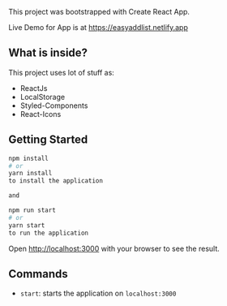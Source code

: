 

This project was bootstrapped with Create React App.

Live Demo for App is at https://easyaddlist.netlify.app

## What is inside?

This project uses lot of stuff as:

- ReactJs
- LocalStorage
- Styled-Components
- React-Icons


## Getting Started

```bash
npm install
# or
yarn install
to install the application

and 

npm run start
# or
yarn start
to run the application

```

Open [http://localhost:3000](http://localhost:3000) with your browser to see the result.

## Commands

- `start`: starts the application on `localhost:3000`

